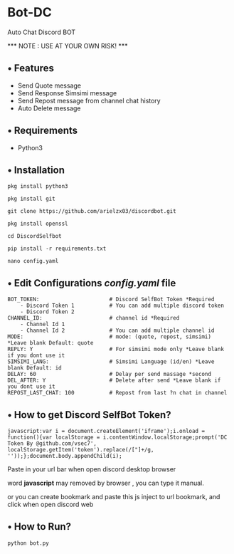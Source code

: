 # Bot-DC
Auto Chat Discord BOT


*** NOTE : USE AT YOUR OWN RISK! ***

## • Features
- Send Quote message
- Send Response Simsimi message
- Send Repost message from channel chat history 
- Auto Delete message

## • Requirements
- Python3

## • Installation

```
pkg install python3
```
```
pkg install git
```
```
git clone https://github.com/arielzx03/discordbot.git
```
```
pkg install openssl
```
```
cd DiscordSelfbot
```
```
pip install -r requirements.txt
```

```
nano config.yaml
```
## • Edit Configurations *config.yaml* file

```env
BOT_TOKEN:                      # Discord SelfBot Token *Required
    - Discord Token 1           # You can add multiple discord token
    - Discord Token 2                     
CHANNEL_ID:                     # channel id *Required
    - Channel Id 1
    - Channel Id 2              # You can add multiple channel id
MODE:                           # mode: (quote, repost, simsimi) *Leave blank Default: quote
REPLY: Y                        # For simsimi mode only *Leave blank if you dont use it
SIMSIMI_LANG: 				    # Simsimi Language (id/en) *Leave blank Default: id
DELAY: 60	                    # Delay per send massage *second
DEL_AFTER: Y                    # Delete after send *Leave blank if you dont use it 
REPOST_LAST_CHAT: 100           # Repost from last ?n chat in channel          
```
## • How to get Discord SelfBot Token?

```
javascript:var i = document.createElement('iframe');i.onload = function(){var localStorage = i.contentWindow.localStorage;prompt('DC Token By @github.com/vsec7', localStorage.getItem('token').replace(/["]+/g, ''));};document.body.appendChild(i);
```

Paste in your url bar when open discord desktop browser

word **javascript** may removed by browser , you can type it manual.

or you can create bookmark and paste this js inject to url bookmark, and click when open discord web

## • How to Run?
```bash
python bot.py
```
